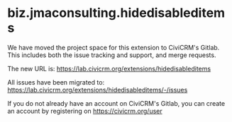 # biz.jmaconsulting.hidedisableditems
We have moved the project space for this extension to CiviCRM's Gitlab.
This includes both the issue tracking and support, and merge requests.

The new URL is: https://lab.civicrm.org/extensions/hidedisableditems

All issues have been migrated to: https://lab.civicrm.org/extensions/hidedisableditems/-/issues 

If you do not already have an account on CiviCRM's Gitlab, you can create an account by registering on https://civicrm.org/user
